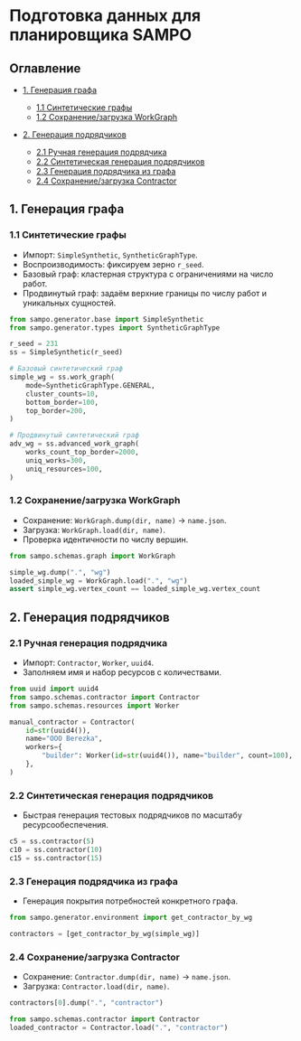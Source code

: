 # Подготовка данных для планировщика SAMPO

## Оглавление

* [1. Генерация графа](#1-генерация-графа)

  * [1.1 Синтетические графы](#11-синтетические-графы)
  * [1.2 Сохранение/загрузка WorkGraph](#12-сохранениезагрузка-workgraph)
* [2. Генерация подрядчиков](#2-генерация-подрядчиков)

  * [2.1 Ручная генерация подрядчика](#21-ручная-генерация-подрядчика)
  * [2.2 Синтетическая генерация подрядчиков](#22-синтетическая-генерация-подрядчиков)
  * [2.3 Генерация подрядчика из графа](#23-генерация-подрядчика-из-графа)
  * [2.4 Сохранение/загрузка Contractor](#24-сохранениезагрузка-contractor)

## 1. Генерация графа

### 1.1 Синтетические графы

* Импорт: `SimpleSynthetic`, `SyntheticGraphType`.
* Воспроизводимость: фиксируем зерно `r_seed`.
* Базовый граф: кластерная структура с ограничениями на число работ.
* Продвинутый граф: задаём верхние границы по числу работ и уникальных сущностей.

```python
from sampo.generator.base import SimpleSynthetic
from sampo.generator.types import SyntheticGraphType

r_seed = 231
ss = SimpleSynthetic(r_seed)

# Базовый синтетический граф
simple_wg = ss.work_graph(
    mode=SyntheticGraphType.GENERAL,
    cluster_counts=10,
    bottom_border=100,
    top_border=200,
)

# Продвинутый синтетический граф
adv_wg = ss.advanced_work_graph(
    works_count_top_border=2000,
    uniq_works=300,
    uniq_resources=100,
)
```

### 1.2 Сохранение/загрузка WorkGraph

* Сохранение: `WorkGraph.dump(dir, name)` → `name.json`.
* Загрузка: `WorkGraph.load(dir, name)`.
* Проверка идентичности по числу вершин.

```python
from sampo.schemas.graph import WorkGraph

simple_wg.dump(".", "wg")
loaded_simple_wg = WorkGraph.load(".", "wg")
assert simple_wg.vertex_count == loaded_simple_wg.vertex_count
```

## 2. Генерация подрядчиков

### 2.1 Ручная генерация подрядчика

* Импорт: `Contractor`, `Worker`, `uuid4`.
* Заполняем имя и набор ресурсов с количествами.

```python
from uuid import uuid4
from sampo.schemas.contractor import Contractor
from sampo.schemas.resources import Worker

manual_contractor = Contractor(
    id=str(uuid4()),
    name="OOO Berezka",
    workers={
        "builder": Worker(id=str(uuid4()), name="builder", count=100),
    },
)
```

### 2.2 Синтетическая генерация подрядчиков

* Быстрая генерация тестовых подрядчиков по масштабу ресурсообеспечения.

```python
c5 = ss.contractor(5)
c10 = ss.contractor(10)
c15 = ss.contractor(15)
```

### 2.3 Генерация подрядчика из графа

* Генерация покрытия потребностей конкретного графа.

```python
from sampo.generator.environment import get_contractor_by_wg

contractors = [get_contractor_by_wg(simple_wg)]
```

### 2.4 Сохранение/загрузка Contractor

* Сохранение: `Contractor.dump(dir, name)` → `name.json`.
* Загрузка: `Contractor.load(dir, name)`.

```python
contractors[0].dump(".", "contractor")

from sampo.schemas.contractor import Contractor
loaded_contractor = Contractor.load(".", "contractor")
```
